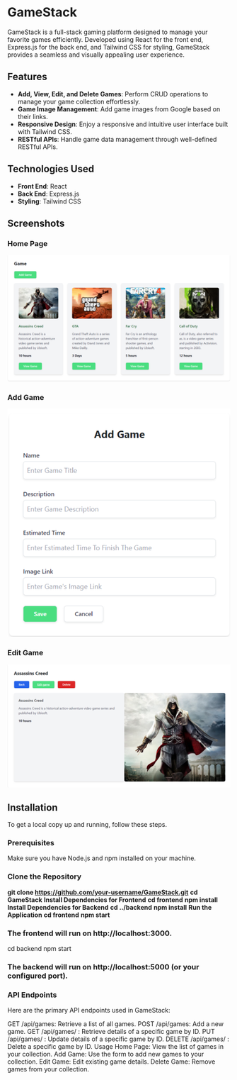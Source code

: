 # GameStack

GameStack is a full-stack gaming platform designed to manage your favorite games efficiently. Developed using React for the front end, Express.js for the back end, and Tailwind CSS for styling, GameStack provides a seamless and visually appealing user experience.

## Features

- **Add, View, Edit, and Delete Games**: Perform CRUD operations to manage your game collection effortlessly.
- **Game Image Management**: Add game images from Google based on their links.
- **Responsive Design**: Enjoy a responsive and intuitive user interface built with Tailwind CSS.
- **RESTful APIs**: Handle game data management through well-defined RESTful APIs.

## Technologies Used

- **Front End**: React
- **Back End**: Express.js
- **Styling**: Tailwind CSS

## Screenshots

### Home Page
![Home Page](./assets/homepage.png)

### Add Game
![Add Game](./assets/addNewGame.png)

### Edit Game
![Edit Game](./assets/EditGame.png)

## Installation

To get a local copy up and running, follow these steps.

### Prerequisites

Make sure you have Node.js and npm installed on your machine.

### Clone the Repository

**git clone https://github.com/your-username/GameStack.git**
**cd GameStack**
**Install Dependencies for Frontend**
**cd frontend**
**npm install**
**Install Dependencies for Backend**
**cd ../backend**
**npm install**
**Run the Application**
**cd frontend**
**npm start**
### The frontend will run on http://localhost:3000.
cd backend
npm start
### The backend will run on http://localhost:5000 (or your configured port).
### API Endpoints
Here are the primary API endpoints used in GameStack:

GET /api/games: Retrieve a list of all games.
POST /api/games: Add a new game.
GET /api/games/
: Retrieve details of a specific game by ID.
PUT /api/games/
: Update details of a specific game by ID.
DELETE /api/games/
: Delete a specific game by ID.
Usage
Home Page: View the list of games in your collection.
Add Game: Use the form to add new games to your collection.
Edit Game: Edit existing game details.
Delete Game: Remove games from your collection.
